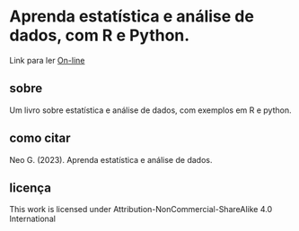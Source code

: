 # Aprenda estatística e análise de dados, com R e Python. 

Link para ler [On-line](https://giseldo.github.io/estatistica/)

## sobre

Um livro sobre estatística e análise de dados, com exemplos em R e python.

## como citar

Neo G. (2023). Aprenda estatística e análise de dados. 

## licença

This work is licensed under Attribution-NonCommercial-ShareAlike 4.0 International 
